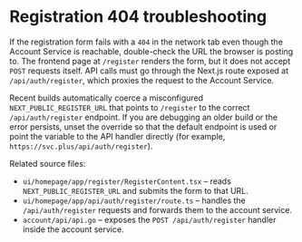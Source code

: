 # Registration 404 troubleshooting

If the registration form fails with a `404` in the network tab even though the
Account Service is reachable, double-check the URL the browser is posting to.
The frontend page at `/register` renders the form, but it does not accept
`POST` requests itself. API calls must go through the Next.js route exposed at
`/api/auth/register`, which proxies the request to the Account Service.

Recent builds automatically coerce a misconfigured
`NEXT_PUBLIC_REGISTER_URL` that points to `/register` to the correct
`/api/auth/register` endpoint. If you are debugging an older build or the error
persists, unset the override so that the default endpoint is used or point the
variable to the API handler directly (for example,
`https://svc.plus/api/auth/register`).

Related source files:

- `ui/homepage/app/register/RegisterContent.tsx` – reads
  `NEXT_PUBLIC_REGISTER_URL` and submits the form to that URL.
- `ui/homepage/app/api/auth/register/route.ts` – handles the
  `/api/auth/register` requests and forwards them to the account service.
- `account/api/api.go` – exposes the `POST /api/auth/register` handler inside the
  account service.
